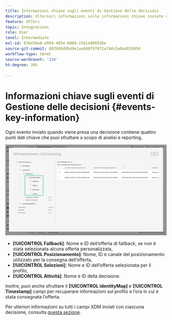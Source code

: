 ```yaml
---
title: Informazioni chiave sugli eventi di Gestione delle decisioni
description: Ulteriori informazioni sulle informazioni chiave inviate con ogni evento di gestione delle decisioni.
feature: Offers
topic: Integrations
role: User
level: Intermediate
exl-id: 07be59e8-e994-4854-8089-25614d005dbe
source-git-commit: 882b99d9b49e1ae6d0f97872a74dc5a8a4639050
workflow-type: tm+mt
source-wordcount: '134'
ht-degree: 38%

---
```


# Informazioni chiave sugli eventi di Gestione delle decisioni {#events-key-information}

Ogni evento inviato quando viene presa una decisione contiene quattro punti dati chiave che puoi sfruttare a scopo di analisi e reporting.

![](../assets/events-dataset-preview.png)

* **[!UICONTROL Fallback]**: Nome e ID dell’offerta di fallback, se non è stata selezionata alcuna offerta personalizzata,
* **[!UICONTROL Posizionamento]**: Nome, ID e canale del posizionamento utilizzato per la consegna dell’offerta,
* **[!UICONTROL Selezioni]**: Nome e ID dell’offerta selezionata per il profilo,
* **[!UICONTROL Attività]**: Nome e ID della decisione.

Inoltre, puoi anche sfruttare il **[!UICONTROL identityMap]** e **[!UICONTROL Timestamp]** campi per recuperare informazioni sul profilo e l’ora in cui è stata consegnata l’offerta.

Per ulteriori informazioni su tutti i campi XDM inviati con ciascuna decisione, consulta [questa sezione](xdm-fields.md).
